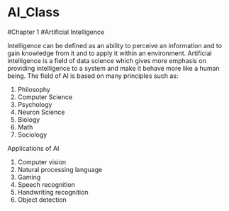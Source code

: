 # AI_Class

#Chapter 1
#Artificial Intelligence

Intelligence can be defined as an ability to perceive an information and to gain knowledge from it and to apply it within an environment. 
Artificial intelligence is a field of data science which gives more emphasis on providing intelligence to a system and make it behave more like a human being. The field of AI is based on many principles such as:
1.	Philosophy
2.	Computer Science
3.	Psychology
4.	Neuron Science
5.	Biology
6.	Math
7.	Sociology

Applications of AI
1.	Computer vision
2.	Natural processing language
3.	Gaming
4.	Speech recognition
5.	Handwriting recognition
6.	Object detection

